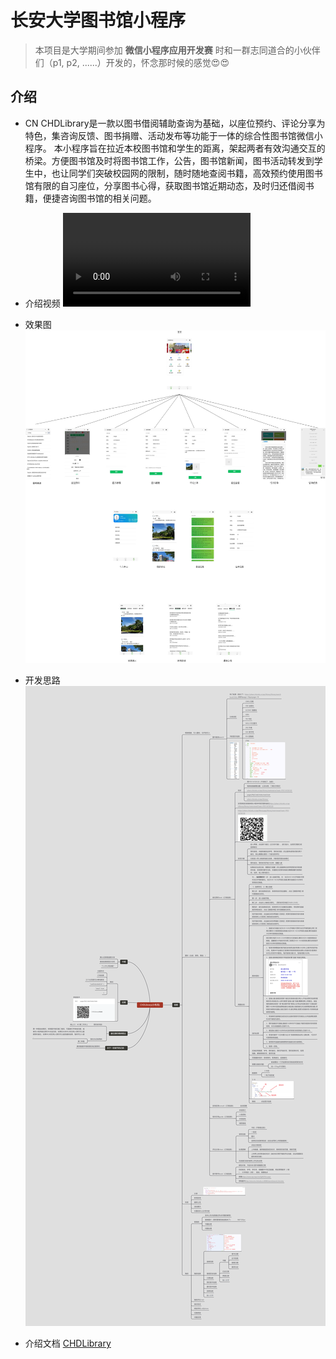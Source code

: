 # 长安大学图书馆小程序
> 本项目是大学期间参加 **微信小程序应用开发赛** 时和一群志同道合的小伙伴们（p1, p2, ......）开发的，怀念那时候的感觉😍😍

## 介绍
* CN
CHDLibrary是一款以图书借阅辅助查询为基础，以座位预约、评论分享为特色，集咨询反馈、图书捐赠、活动发布等功能于一体的综合性图书馆微信小程序。
本小程序旨在拉近本校图书馆和学生的距离，架起两者有效沟通交互的桥梁。方便图书馆及时将图书馆工作，公告，图书馆新闻，图书活动转发到学生中，也让同学们突破校园网的限制，随时随地查阅书籍，高效预约使用图书馆有限的自习座位，分享图书心得，获取图书馆近期动态，及时归还借阅书籍，便捷咨询图书馆的相关问题。

* 介绍视频
![](./doc/CHDLibrary.mp4)
* 效果图
![](./doc/网图.jpg)
* 开发思路
![](./doc/CHDLibrary(小布克).png)
* 介绍文档
[CHDLibrary](./doc/CHDLibrary.docx)


